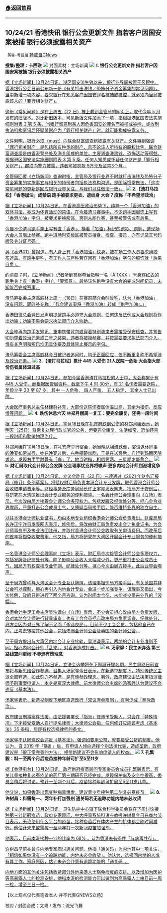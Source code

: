 ###  [:house:返回首頁](https://github.com/ourhimalayas/txt)
---


## 10/24/21 香港快讯 银行公会更新文件 指若客户因国安案被捕 银行必须披露相关资产
` 英喜-粵語組` [轉載自GNews](https://gnews.org/zh-hans/1614621/)

**搜集/整理：卡西欧**
![](https://assets.gnews.org/wp-content/uploads/2021/10/1024fenmian.jpg)
封面素材：立场新闻
![](https://assets.gnews.org/wp-content/uploads/2021/10/Screen-Shot-2021-10-24-at-9.33.31-AM.png)
**1. 银行公会更新文件 指若客户因国安案被捕 银行必须披露相关资产**

[据【立场新闻】10月24日讯，港区国安法生效以来，银行业界屡被置于风眼中。香港银行公会日前公布新一份《有关打击洗钱／恐怖分子资金筹集的常见问题》，当中新增一项内容，要求银行在知悉客户因国安罪名被捕或被控，就必须向当局披露该人的「罪行相关财产」。](https://www.thestandnews.com/politics/銀行公會更新文件-指若客戶因國安案被捕-銀行必須披露相關資產)

[这份《常见问题》是在上周五（22 日）被上载到金管局的网页上，取代今年 5 月发布的旧版本。对比新旧版本，可见新版文件加添了一项，指根据港区国安法实施细则附表 3 第 5 条，当银行留意到某人因危害国安的罪名而被捕或被控，或收到执法机构资讯后怀疑某财产为「罪行相关财产」时，就可能构成披露义务。](https://www.thestandnews.com/politics/銀行公會更新文件-指若客戶因國安案被捕-銀行必須披露相關資產)

[文件列明，银行必须（must）向联合财富调查组披露有关财产。文件特别强调「罪行相关财产」是包括所有种类的财产，且不论该人所持有的股权比例。联合财富调查组是由香港警务处及海关组成的单位，主要调查洗黑钱、恐怖活动等得益。根据港区国安法实施细则附表 3 第 5 条，任何人知悉或怀疑任何财产是「罪行相关财产」，都须向警方披露，违者可被罚款 5万元及监禁3个月。](https://www.thestandnews.com/politics/銀行公會更新文件-指若客戶因國安案被捕-銀行必須披露相關資產)

[金管局回覆《立场新闻》查询时指，金管局及银行业界不时就打击洗钱及恐怖分子资金筹集的实施事宜与相关的持份者包括执法机构沟通，是国际惯常做法，「这次常见问题的更新是回应银行业界关注，与我们以往做法一致」。](https://www.thestandnews.com/politics/銀行公會更新文件-指若客戶因國安案被捕-銀行必須披露相關資產)
![](https://assets.gnews.org/wp-content/uploads/2021/10/Screen-Shot-2021-10-24-at-9.33.39-AM.png)
**2.【渣打马拉松】「香港加油」成禁语 跑手被要求更衣、遮纹身 大会 7 度称「不希望涉政治」**

[据【立场新闻】10月24日讯，在香港高压政治形势下，纯粹一个「香港加油」的双体书法，亦成为体育活动的禁语。在今晨渣马赛事中，不少跑手因服饰上写有「香港加油」字句，被要求更换服饰，否则未能作赛，甚至被警告或有后果。](https://www.thestandnews.com/politics/渣打馬拉松香港加油成禁語-跑手被要求更衣遮紋身-大會-7-度稱不希望涉政治避答)

[今晨不少渣马跑手穿上写有直「香港」、横看「加油」标记的跑衫、跑裤，遭现场大会人员阻止参赛。跑手进场时安检区被警员搜身、检查、摄录，亦有记录其号码牌及身分证号码。](https://www.thestandnews.com/politics/渣打馬拉松香港加油成禁語-跑手被要求更衣遮紋身-大會-7-度稱不希望涉政治避答)

[另《香港01》曾报道，有人身上有「香港加油」纹身，被在场工作人员要求用胶布遮盖。有跑手更称，有工作人员声称若穿回有「香港加油」字句的服饰就「后果自负」。](https://www.thestandnews.com/politics/渣打馬拉松香港加油成禁語-跑手被要求更衣遮紋身-大會-7-度稱不希望涉政治避答)

[约清晨 7 时，《立场新闻》记者听到警察电台指明一名「A 1XXX 」号身穿红衣的跑手身上有「香港」字样，「要留意」。最终该名跑手没有大会的完成时间记录，未知能否完成赛事。](https://www.thestandnews.com/politics/渣打馬拉松香港加油成禁語-跑手被要求更衣遮紋身-大會-7-度稱不希望涉政治避答)

[渣马筹委会主席高威林上周一（18日）在赛前简介会时曾称，认为「香港加油」没有问题，同时补充称：「我会建议渠将『香港加油』转成『跑手加油』。」](https://www.thestandnews.com/politics/渣打馬拉松香港加油成禁語-跑手被要求更衣遮紋身-大會-7-度稱不希望涉政治避答)

[香港田径总会翌日发声明提醒跑手必遵守大会规则，任何违反法例或大会规则将作出劝喻；劝喻不果会要求执法部门介入协助。](https://www.thestandnews.com/politics/渣打馬拉松香港加油成禁語-跑手被要求更衣遮紋身-大會-7-度稱不希望涉政治避答)

[大会昨再向跑手发短讯，重申携带背包或穿着特别装束者需接受保安检查，并警告切勿穿着政治元素或口号之装束，违者将被拒参赛，并按需要要求执法部门介入。惟有关声明和短讯均无具体提及具体禁止展示的字句。](https://www.thestandnews.com/politics/渣打馬拉松香港加油成禁語-跑手被要求更衣遮紋身-大會-7-度稱不希望涉政治避答)

[渣马筹委会主席高威林今日被记者追问时，均无正面回应，仅不断重复称不希望涉及政治元素。](https://www.thestandnews.com/politics/渣打馬拉松香港加油成禁語-跑手被要求更衣遮紋身-大會-7-度稱不希望涉政治避答)
![](https://assets.gnews.org/wp-content/uploads/2021/10/Screen-Shot-2021-10-24-at-9.33.47-AM.png)
**3.【渣打马拉松】累计 445 人受伤  21人送院一危殆 大会指大部份伤者属体温过高**

[据【立场新闻】10月24日讯，参加今届香港渣打马拉松的人士中，大会称累计有 445 人受伤。而根据医管局资料，截至下午 4 时 30分，有 21 名伤者需要送院，年龄介乎 20 至 87 岁，其中 一人危殆、 四人严重、 五人稳定， 其余人士已出院。](https://www.thestandnews.com/society/渣打馬拉松累計-445-人受傷-10人送院一危殆-大會指大部份傷者屬體溫過高)

[大会医疗事务总主任林建群补充，大部份送院伤者属体温过高，其余为扭伤、反应慢等问题。](https://www.thestandnews.com/society/渣打馬拉松累計-445-人受傷-10人送院一危殆-大會指大部份傷者屬體溫過高)
![](https://assets.gnews.org/wp-content/uploads/2021/10/Screen-Shot-2021-10-24-at-9.33.58-AM.png)
**4. 跌伤休息六天 林郑月娥周一复工：要完全康复，还需一段时间**

[据【立场新闻】10月24日讯，10月18日晚在礼宾府跌倒受伤的林郑月娥表示，她明天（25日）将恢复处理行政长官的公务，但要完全康复，生活如常，恐怕还需一段时间和勤做物理治疗。](https://www.thestandnews.com/politics/受傷休息六天-林鄭月娥周一恢復處理行政長官的公務)

[林郑月娥在10月18日晚，在礼宾府举行宴会，她当晚从梯级跌倒，宴请退休同事的晚宴如常举行，她在晚宴过后，右手痛楚加剧，于是在送客后，自行到玛丽医院求诊，发现右手手肘骨有「崩」了，她当时指，相信要两、三星期才能愈合。](https://www.thestandnews.com/politics/受傷休息六天-林鄭月娥周一恢復處理行政長官的公務)
![](https://assets.gnews.org/wp-content/uploads/2021/10/Screen-Shot-2021-10-24-at-9.34.08-AM.png)
**5. 财汇局取代会计师公会发牌 公会理事忧业界将噤声 更多内地会计师到港增竞争**

[据【立场新闻】10月24日讯，立法会昨日（22 日）三读通过《2021 年财务汇报局（修订）条例草案》，将赋权财汇局负责本港会计专业发牌，取代香港会计师公会收取申请费用等。财经事务及库务局局长许正宇亦发表网志，指局方于修例后，将研究在大湾区推出会计专业服务的便利措施。一名会计师公会理事向《立场》表示，今次改由局方接管会计师公会多项权力，包括发牌及纪律处分等，担心会令业界噤声，严重打击公会成员士气，又质疑当局接手后，能否维持业界的独立自主。](https://www.thestandnews.com/politics/財匯局取代會計師公會發牌-公會理事憂業界將噤聲-更多內地會計師到港增競爭)

[以往本港会计师执业证书，均由本地专业组织香港会计师公会负责发出。财库局局长许正宇昨日发表网志表示，修例后，将改由财汇局负责发出会计执业证书、为会计师事务所及执业法团注册，并取代香港会计师公会收取有关申请费用。而改革后的首年将豁免收取费用。他又指，局方将研究在大湾区开展会计专业服务的便利措施。](https://www.thestandnews.com/politics/財匯局取代會計師公會發牌-公會理事憂業界將噤聲-更多內地會計師到港增競爭)

[一名香港会计师公会理事向《立场》表示，财汇局今次接管会计师公会多项权力，包括发牌及纪律处分等，除了影响公会收入大幅减少外，更严重打击公会成员士气，因局方有权查核专业守则、纪律处分等，担心今次由局方接手，此后业界会噤声。](https://www.thestandnews.com/politics/財匯局取代會計師公會發牌-公會理事憂業界將噤聲-更多內地會計師到港增競爭)

[至于局方曾称与大湾区会计专业互认牌照，该理事担忧局方接手后，有关范围并非公会可以控制，担心再引入内地会计专业，会进一步加强竞争。该理事又指出，今次修例，政府只是进行了两个月咨询，认为时间太仓卒，未能减少带来业界的「波幅」。](https://www.thestandnews.com/politics/財匯局取代會計師公會發牌-公會理事憂業界將噤聲-更多內地會計師到港增競爭)

[香港会计手足工会主席吴浩谦向《立场》表示，不少会员担心改由局方负责发牌，会对本地会计师进行背景审查；也有工会会员担心改由局方负责调查、纪律处分，局方会因为对业界了解不足而「杀错良民」，目前不少工会会员，包括他自己在内，正考虑转投其他公会，包括澳洲会计师公会及英国的会计师公会。](https://www.thestandnews.com/politics/財匯局取代會計師公會發牌-公會理事憂業界將噤聲-更多內地會計師到港增競爭)

[至于局方提出与大湾区内地会计专业接轨，吴浩谦表示，两地的会计专业准则不同，担心内地会计师「乱来」，对香港造成打击。](https://www.thestandnews.com/politics/財匯局取代會計師公會發牌-公會理事憂業界將噤聲-更多內地會計師到港增競爭)
![](https://assets.gnews.org/wp-content/uploads/2021/10/Screen-Shot-2021-10-24-at-9.34.16-AM.png)
**6. 汤家骅：民主派弃选 第三路线空间更阔 不参选有愧理念**

[据【立场新闻】10月24日讯，立法会选举将在下周展开提名期，民主思路日前宣布将与新思维合作参选，召集人汤家骅今日表示，在新选举制度下，特别传统民主派全部弃选，如此刻亦不参选，是有愧参政理念。另外，政府建议由法援署指派律师予刑事案申请人，本身是资深大律师、前大律师公会主席的汤家骅认为建议不会违反《基本法》。](https://www.thestandnews.com/politics/湯家驊民主派棄選-第三路線空間更闊-不參選有愧理念)

[汤家骅表示，新选举制度下地区直选改行「双议席单票制」，有利促成「两党政治」。](https://www.thestandnews.com/politics/湯家驊民主派棄選-第三路線空間更闊-不參選有愧理念)

[政府建议刑事案件法援，由法援署署长「指派」律师予受助人，只会在「特殊情况」下才接受受助人自行提名律师；大律师公会指，任何修订应应该考虑《基本法》35 条指，居民有权选择律师的条文。](https://www.thestandnews.com/politics/湯家驊民主派棄選-第三路線空間更闊-不參選有愧理念)

[汤家骅不认同建议会违反《基本法》，强调如要用公帑，就要接受公帑的制度。他认为，自 2019 年「暴乱」后，有申请人倾向选择个别法律代表，造成垄断，政府建议是「很正常完善的方法」。相信新建议不会影响申请人的权益。](https://www.thestandnews.com/politics/湯家驊民主派棄選-第三路線空間更闊-不參選有愧理念)
![](https://assets.gnews.org/wp-content/uploads/2021/10/Screen-Shot-2021-10-24-at-9.34.24-AM.png)
**7. 孔繁毅：料一至两个月后疫苗接种年龄可扩至5至11岁**

[据【香港电台】10月24日讯，政府新冠疫苗顾问专家委员会成员孔繁毅表示，有关儿童接种复必泰疫苗的药厂第三期研究已经完成，发现保护率及安全性很高，委员会稍后将讨论，预计一至两个月后，疫苗接种年龄可扩展至5至11岁儿童。](https://news.rthk.hk/rthk/ch/component/k2/1616719-20211024.htm)

[他又说，如果香港出现变种病毒爆发，建议青少年接种第二剂复必泰疫苗。](https://news.rthk.hk/rthk/ch/component/k2/1616719-20211024.htm)
![](https://assets.gnews.org/wp-content/uploads/2021/10/Screen-Shot-2021-10-24-at-9.34.33-AM.png)
**8. 许树昌：料需每一、两年补打加强剂 通关码若无追踪功能内地未必收货**

[据【立场新闻】10月24日讯，卫生防护中心辖下联合科学委员会将在下周讨论接种第三针新冠疫苗，政府专家顾问、中大呼吸系统科讲座教授许树昌今日在商台节目表示，无论使用什么平台的疫苗，接种疫苗后在体内产生的抗体都会随时间减低，他估计未来或需每一至两年打一次新冠疫苗加强剂。](https://www.thestandnews.com/society/許樹昌料需每一兩年補打加強劑-通關碼若無追蹤功能內地未必收貨)

[他表示，目前本港接种一针的比率为 68% ，认为香港未有条件「与病毒共存」。](https://www.thestandnews.com/society/許樹昌料需每一兩年補打加強劑-通關碼若無追蹤功能內地未必收貨)

[许树昌早前亦曾与内地专家商讨通关问题，他指「通关码」为内地其中一项关注，「相信如果你没有一个追踪功能，内地未必会收货」。他认为，选择回内地的人或有其工作、家庭原因，估计未必会介意有追踪功能的「通关码」。](https://www.thestandnews.com/society/許樹昌料需每一兩年補打加強劑-通關碼若無追蹤功能內地未必收貨)

[内地方面的其他关注包括收紧部分外地来港人士豁免检疫的安排、以及增加为医护等高暴露人士的检测安排，他指本港的检测能力可以做到为高暴露人士由目前一周一检，增至三日一检。](https://www.thestandnews.com/society/許樹昌料需每一兩年補打加強劑-通關碼若無追蹤功能內地未必收貨)

【以上观点仅代表笔者本人 并不代表GNEWS立场】

校对 / 封面合成：文粤 / 发布：流光飞舞
